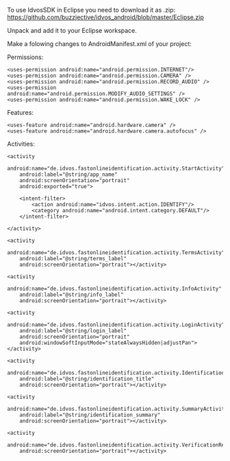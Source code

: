 To use IdvosSDK in Eclipse you need to download it as .zip: 
https://github.com/buzzjective/idvos_android/blob/master/Eclipse.zip

Unpack and add it to your Eclipse workspace.

Make a folowing changes to AndroidManifest.xml of your project:

Permissions:

    <uses-permission android:name="android.permission.INTERNET"/>
    <uses-permission android:name="android.permission.CAMERA" />
    <uses-permission android:name="android.permission.RECORD_AUDIO" />
    <uses-permission android:name="android.permission.MODIFY_AUDIO_SETTINGS" />
    <uses-permission android:name="android.permission.WAKE_LOCK" />

Features:

    <uses-feature android:name="android.hardware.camera" />
    <uses-feature android:name="android.hardware.camera.autofocus" />

Activities:

    <activity
        android:name="de.idvos.fastonlineidentification.activity.StartActivity"
        android:label="@string/app_name"
        android:screenOrientation="portrait"
        android:exported="true">
            
        <intent-filter>
            <action android:name="idvos.intent.action.IDENTIFY"/>
            <category android:name="android.intent.category.DEFAULT"/>
        </intent-filter>
            
    </activity>
       	
    <activity
        android:name="de.idvos.fastonlineidentification.activity.TermsActivity"
        android:label="@string/terms_label"
        android:screenOrientation="portrait"></activity>
        
    <activity
        android:name="de.idvos.fastonlineidentification.activity.InfoActivity"
        android:label="@string/info_label"
        android:screenOrientation="portrait"></activity>
        
    <activity
        android:name="de.idvos.fastonlineidentification.activity.LoginActivity"
        android:label="@string/login_label"
        android:screenOrientation="portrait"
        android:windowSoftInputMode="stateAlwaysHidden|adjustPan"></activity>
        
    <activity
        android:name="de.idvos.fastonlineidentification.activity.IdentificationActivity"
        android:label="@string/identification_title"
        android:screenOrientation="portrait"></activity>
        
    <activity
        android:name="de.idvos.fastonlineidentification.activity.SummaryActivity"
        android:label="@string/identification_summary"
        android:screenOrientation="portrait"></activity>
        
    <activity
        android:name="de.idvos.fastonlineidentification.activity.VerificationResultActivity"
        android:screenOrientation="portrait"></activity>
